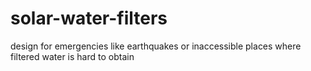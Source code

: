 # solar-water-filters
design for emergencies like earthquakes or inaccessible places where filtered water is hard to obtain
